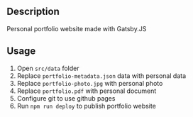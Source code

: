## Description

Personal portfolio website made with Gatsby.JS

## Usage

1. Open `src/data` folder
2. Replace `portfolio-metadata.json` data with personal data
3. Replace `portfolio-photo.jpg` with personal photo
4. Replace `portfolio.pdf` with personal document
5. Configure git to use github pages
6. Run `npm run deploy` to publish portfolio website